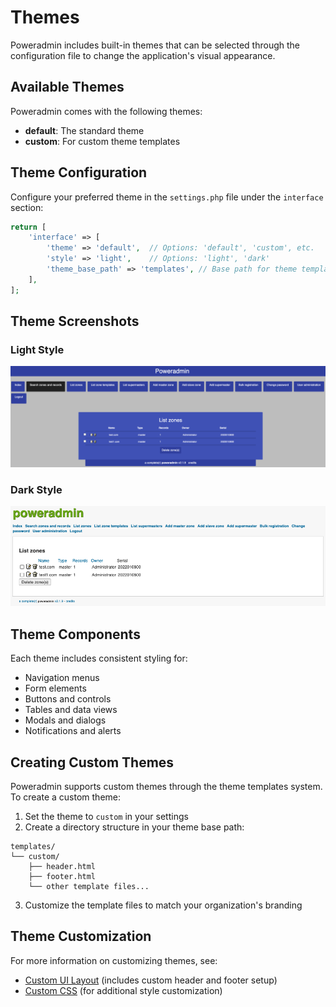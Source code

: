 # Themes

Poweradmin includes built-in themes that can be selected through the configuration file to change the application's visual appearance.

## Available Themes

Poweradmin comes with the following themes:

- **default**: The standard theme
- **custom**: For custom theme templates

## Theme Configuration

Configure your preferred theme in the `settings.php` file under the `interface` section:

```php
return [
    'interface' => [
        'theme' => 'default',  // Options: 'default', 'custom', etc.
        'style' => 'light',    // Options: 'light', 'dark'
        'theme_base_path' => 'templates', // Base path for theme templates
    ],
];
```

## Theme Screenshots

### Light Style
![Light Theme](/screenshots/modern.png)

### Dark Style
![Dark Theme](/screenshots/punk.png)

## Theme Components

Each theme includes consistent styling for:

- Navigation menus
- Form elements
- Buttons and controls
- Tables and data views
- Modals and dialogs
- Notifications and alerts

## Creating Custom Themes

Poweradmin supports custom themes through the theme templates system. To create a custom theme:

1. Set the theme to `custom` in your settings
2. Create a directory structure in your theme base path:
```
templates/
└── custom/
    ├── header.html
    ├── footer.html
    └── other template files...
```

3. Customize the template files to match your organization's branding

## Theme Customization

For more information on customizing themes, see:
- [Custom UI Layout](./layout.md) (includes custom header and footer setup)
- [Custom CSS](./custom-css.md) (for additional style customization)